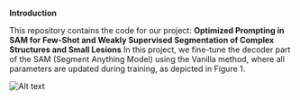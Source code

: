 **Introduction**

This repository contains the code for our project: **Optimized Prompting in SAM for Few-Shot and Weakly Supervised Segmentation of Complex Structures and Small Lesions**
In this project, we fine-tune the decoder part of the SAM (Segment Anything Model) using the Vanilla method, where all parameters are updated during training, as depicted 
in Figure 1. 

![Alt text](path/to/image.png)
